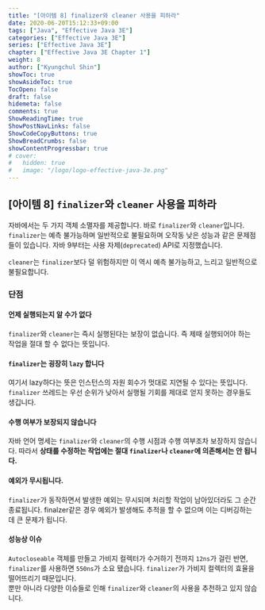 ```yaml
---
title: "[아이템 8] finalizer와 cleaner 사용을 피하라"
date: 2020-06-20T15:12:33+09:00
tags: ["Java", "Effective Java 3E"]
categories: ["Effective Java 3E"]
series: ["Effective Java 3E"]
chapter: ["Effective Java 3E Chapter 1"]
weight: 8
author: ["Kyungchul Shin"]
showToc: true
showAsideToc: true
TocOpen: false
draft: false
hidemeta: false
comments: true
ShowReadingTime: true
ShowPostNavLinks: false
ShowCodeCopyButtons: true
ShowBreadCrumbs: false
showContentProgressbar: true
# cover:
#   hidden: true
#   image: "/logo/logo-effective-java-3e.png"
---
```

## [아이템 8] `finalizer`와 `cleaner` 사용을 피하라

자바에서는 두 가지 객체 소멸자를 제공합니다. 바로 `finalizer`와 `cleaner`입니다. `finalizer`는 예측 불가능하며 일반적으로 불필요하며 오작동 낮은 성능과 같은 문제점들이 있습니다. 자바 9부터는 사용 자제(`deprecated`) API로 지정했습니다.
   
`cleaner`는 `finalizer`보다 덜 위험하지만 이 역시 예측 불가능하고, 느리고 일반적으로 불필요합니다.

### 단점
#### **언제 실행되는지 알 수가 없다**
`finalizer`와 `cleaner`는 즉시 실행된다는 보장이 없습니다. 즉 제때 실행되어야 하는 작업을 절대 할 수 없다는 뜻입니다.
#### **`finalizer`는 굉장히 `lazy` 합니다**
여기서 lazy하다는 뜻은 인스턴스의 자원 회수가 멋대로 지연될 수 있다는 뜻입니다. 
`finalizer` 쓰레드는 우선 순위가 낮아서 실행될 기회를 제대로 얻지 못하는 경우들도 생깁니다.
#### **수행 여부가 보장되지 않습니다**
자바 언어 명세는 `finalizer`와 `cleaner`의 수행 시점과 수행 여부조차 보장하지 않습니다.
따라서 **상태를 수정하는 작업에는 절대 `finalizer`나 `cleaner`에 의존해서는 안 됩니다.**
#### **예외가 무시됩니다.**
`finalizer`가 동작하면서 발생한 예외는 무시되며 처리할 작업이 남아있더라도 그 순간 종료됩니다. finalzer같은 경우 예외가 발생해도 추적을 할 수 없으며 이는 디버깅하는데 큰 문제가 됩니다.
#### **성능상 이슈**
`Autocloseable` 객체를 만들고 가비지 컬렉터가 수거하기 전까지 `12ns`가 걸린 반면, `finalizer`를 사용하면 `550ns`가 소요 됐습니다. `finalizer`가 가비지 컬렉터의 효율을 떨어뜨리기 때문입니다.   
   뿐만 아니라 다양한 이슈들로 인해 `finalizer`와 `cleaner`의 사용을 추천하고 있지 않습니다.
